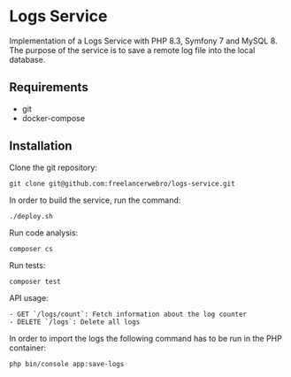 # Logs Service
Implementation of a Logs Service with PHP 8.3, Symfony 7 and MySQL 8. 
The purpose of the service is to save a remote log file into the local database.

## Requirements
- git
- docker-compose

## Installation
Clone the git repository:
```
git clone git@github.com:freelancerwebro/logs-service.git
```

In order to build the service, run the command:
```
./deploy.sh
```

Run code analysis:
```
composer cs
```

Run tests:
```
composer test
```

API usage:
```
- GET `/logs/count`: Fetch information about the log counter
- DELETE `/logs`: Delete all logs
```

In order to import the logs the following command has to be run in the PHP container:
```
php bin/console app:save-logs
```